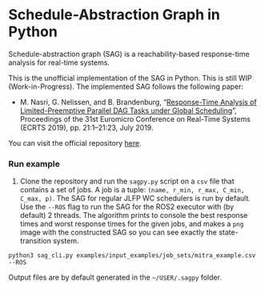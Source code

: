 # Schedule-Abstraction Graph in Python

Schedule-abstraction graph (SAG) is a reachability-based response-time analysis for real-time systems.

This is the unofficial implementation of the SAG in Python. This is still WIP (Work-in-Progress). The implemented SAG follows the following paper:
- M. Nasri, G. Nelissen, and B. Brandenburg, “[Response-Time Analysis of Limited-Preemptive Parallel DAG Tasks under Global Scheduling](https://drops.dagstuhl.de/storage/00lipics/lipics-vol133-ecrts2019/LIPIcs.ECRTS.2019.21/LIPIcs.ECRTS.2019.21.pdf)”, Proceedings of the 31st Euromicro Conference on Real-Time Systems (ECRTS 2019), pp. 21:1–21:23, July 2019.

You can visit the official repository [here](https://github.com/SAG-org/schedule_abstraction-main).

### Run example
1. Clone the repository and run the `sagpy.py` script on a `csv` file that contains a set of jobs. A job is a tuple: `(name, r_min, r_max, C_min, C_max, p)`. The SAG for regular JLFP WC schedulers is run by default. Use the `--ROS` flag to run the SAG for the ROS2 executor with (by default) 2 threads. The algorithm prints to console the best response times and worst response times for the given jobs, and makes a `png` image with the constructed SAG so you can see exactly the state-transition system.
```
python3 sag_cli.py examples/input_examples/job_sets/mitra_example.csv --ROS
```

Output files are by default generated in the `~/USER/.sagpy` folder.
